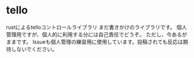 # tello
rustによるtelloコントロールライブラリ
まだ書きかけのライブラリです。
個人管理用ですが、個人的に利用する分には自己責任でどうぞ。
ただし、今あるがままです。
Issueも個人管理の練習用に使用しています。投稿されても反応は期待しないでください。
